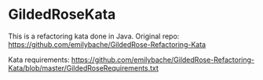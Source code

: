 # GildedRoseKata

This is a refactoring kata done in Java. Original repo: https://github.com/emilybache/GildedRose-Refactoring-Kata

Kata requirements:
https://github.com/emilybache/GildedRose-Refactoring-Kata/blob/master/GildedRoseRequirements.txt
